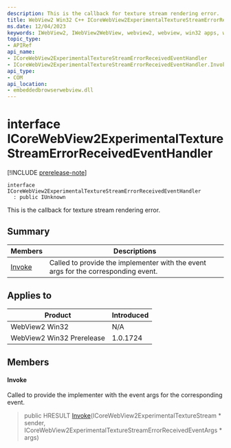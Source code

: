 ```yaml
---
description: This is the callback for texture stream rendering error.
title: WebView2 Win32 C++ ICoreWebView2ExperimentalTextureStreamErrorReceivedEventHandler
ms.date: 12/04/2023
keywords: IWebView2, IWebView2WebView, webview2, webview, win32 apps, win32, edge, ICoreWebView2, ICoreWebView2Controller, browser control, edge html, ICoreWebView2ExperimentalTextureStreamErrorReceivedEventHandler
topic_type: 
- APIRef
api_name:
- ICoreWebView2ExperimentalTextureStreamErrorReceivedEventHandler
- ICoreWebView2ExperimentalTextureStreamErrorReceivedEventHandler.Invoke
api_type:
- COM
api_location:
- embeddedbrowserwebview.dll
---
```


# interface ICoreWebView2ExperimentalTextureStreamErrorReceivedEventHandler

[!INCLUDE [prerelease-note](../includes/prerelease-note.md)]

```
interface ICoreWebView2ExperimentalTextureStreamErrorReceivedEventHandler
  : public IUnknown
```

This is the callback for texture stream rendering error.

## Summary

 Members                        | Descriptions
--------------------------------|---------------------------------------------
[Invoke](#invoke) | Called to provide the implementer with the event args for the corresponding event.

## Applies to

Product                         | Introduced
--------------------------------|---------------------------------------------
WebView2 Win32            |    N/A
WebView2 Win32 Prerelease |    1.0.1724

## Members

#### Invoke

Called to provide the implementer with the event args for the corresponding event.

> public HRESULT [Invoke](#invoke)(ICoreWebView2ExperimentalTextureStream * sender, ICoreWebView2ExperimentalTextureStreamErrorReceivedEventArgs * args)

